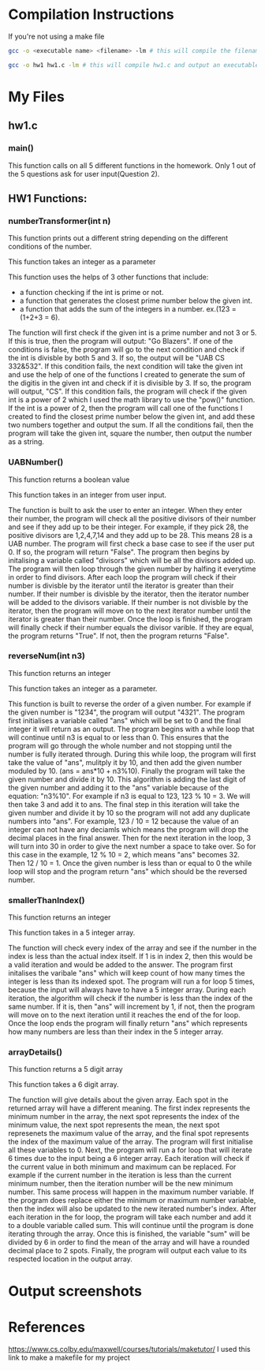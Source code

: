 <!--
NOTES:
This README is an example README for CS332/532 labs. This is a purely minimal example. It's written to emulate pure english representations of a set of documentation. As you start to write more "real world" documentation you will encounter certain standards and manners of writing that this README prepares you for
-->

# Compilation Instructions
If you're not using a make file
```bash
gcc -o <executable name> <filename> -lm # this will compile the filename and return an executable with the executable name

gcc -o hw1 hw1.c -lm # this will compile hw1.c and output an executable called hw1
```

# My Files
## hw1.c

### main()

This function calls on all 5 different functions in the homework. Only 1 out of the 5 questions ask for user input(Question 2).

## HW1 Functions:

### numberTransformer(int n)
This function prints out a different string depending on the different conditions of the number.

This function takes an integer as a parameter

This function uses the helps of 3 other functions that include:
  - a function checking if the int is prime or not.
  - a function that generates the closest prime number below the given int.
  - a function that adds the sum of the integers in a number. ex.(123 = (1+2+3 = 6).

The function will first check if the given int is a prime number and not 3 or 5. If this is true, then the program will output: "Go Blazers". If one of the conditions is false, the program will go to the next condition and check if the int is divisble by both 5 and 3. If so, the output will be "UAB CS 332&532". If this condition fails, the next condition will take the given int and use the help of one of the functions I created to generate the sum of the digitis in the given int and check if it is divisible by 3. If so, the program will output, "CS". If this condition fails, the program will check if the given int is a power of 2 which I used the math library to use the "pow()" function. If the int is a power of 2, then the program will call one of the functions I created to find the closest prime number below the given int, and add these two numbers together and output the sum. If all the conditions fail, then the program will take the given int, square the number, then output the number as a string.

### UABNumber()
This function returns a boolean value 

This function takes in an integer from user input.

The function is built to ask the user to enter an integer. When they enter their number, the program will check all the positive divisors of their number and see if they add up to be their integer. For example, if they pick 28, the positive divisors are 1,2,4,7,14 and they add up to be 28. This means 28 is a UAB number. The program will first check a base case to see if the user put 0. If so, the program will return "False". The program then begins by initalising a variable called "divisors" which will be all the divisors added up. The program will then loop through the given number by halfing it everytime in order to find divisors. After each loop the program will check if their number is divisble by the iterator until the iterator is greater than their number. If their number is divisble by the iterator, then the iterator number will be added to the divisors variable. If their number is not divisble by the iterator, then the program will move on to the next iterator number until the iterator is greater than their number. Once the loop is finished, the program will finally check if their number equals the divisor varible. If they are equal, the program returns "True". If not, then the program returns "False".

### reverseNum(int n3)
This function returns an integer

This function takes an integer as a parameter.

This function is built to reverse the order of a given number. For example if the given number is "1234", the program will output "4321". The program first initialises a variable called "ans" which will be set to 0 and the final integer it will return as an output. The program begins with a while loop that will continue until n3 is equal to or less than 0. This ensures that the program will go through the whole number and not stopping until the number is fully iterated through. During this while loop, the program will first take the value of "ans", mulitply it by 10, and then add the given number moduled by 10. (ans = ans*10 + n3%10). Finally the program will take the given number and divide it by 10. This algorithm is adding the last digit of the given number and adding it to the "ans" variable because of the equation: "n3%10". For example if n3 is equal to 123, 123 % 10 = 3. We will then take 3 and add it to ans. The final step in this iteration will take the given number and divide it by 10 so the program will not add any duplicate numbers into "ans". For example, 123 / 10 = 12 because the value of an integer can not have any deciamls which means the program will drop the decimal places in the final answer. Then for the next iteration in the loop, 3 will turn into 30 in order to give the next number a space to take over. So for this case in the example, 12 % 10 = 2, which means "ans" becomes 32. Then 12 / 10 = 1. Once the given number is less than or equal to 0 the while loop will stop and the program return "ans" which should be the reversed number. 

### smallerThanIndex()
This function returns an integer

This function takes in a 5 integer array.

The function will check every index of the array and see if the number in the index is less than the actual index itself. If 1 is in index 2, then this would be a valid iteration and would be added to the answer. The program first initalises the varibale "ans" which will keep count of how many times the integer is less than its indexed spot. The program will run a for loop 5 times, because the input will always have to have a 5 integer array. During each iteration, the algorithm will check if the number is less than the index of the same number. If it is, then "ans" will increment by 1, if not, then the program will move on to the next iteration until it reaches the end of the for loop. Once the loop ends the program will finally return "ans" which represents how many numbers are less than their index in the 5 integer array.

### arrayDetails()
This function returns a 5 digit array

This function takes a 6 digit array.

The function will give details about the given array. Each spot in the returned array will have a different meaning. The first index represents the minimum number in the array, the next spot represents the index of the minimum value, the next spot represents the mean, the next spot represenets the maximum value of the array, and the final spot represents the index of the maximum value of the array. The program will first initialise all these variables to 0. Next, the program will run a for loop that will iterate 6 times due to the input being a 6 integer array. Each iteration will check if the current value in both minimum and maximum can be replaced. For example if the current number in the iteration is less than the current minimum number, then the iteration number will be the new minimum number. This same process will happen in the maximum number variable. If the program does replace either the minimum or maximum number variable, then the index will also be updated to the new iterated number's index. After each iteration in the for loop, the program will take each number and add it to a double variable called sum. This will continue until the program is done iterating through the array. Once this is finished, the variable "sum" will be divided by 6 in order to find the mean of the array and will have a rounded decimal place to 2 spots. Finally, the program will output each value to its respected location in the output array.

# Output screenshots
<put your screenshots here>

# References

https://www.cs.colby.edu/maxwell/courses/tutorials/maketutor/
I used this link to make a makefile for my project
